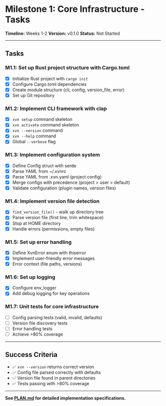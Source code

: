 # Milestone 1: Core Infrastructure - Tasks

**Timeline:** Weeks 1-2
**Version:** v0.1.0
**Status:** Not Started

---

## Tasks

### M1.1: Set up Rust project structure with Cargo.toml
- [x] Initialize Rust project with `cargo init`
- [x] Configure Cargo.toml dependencies
- [x] Create module structure (cli, config, version_file, error)
- [x] Set up Git repository

### M1.2: Implement CLI framework with clap
- [x] `xvn setup` command skeleton
- [x] `xvn activate` command skeleton
- [x] `xvn --version` command
- [x] `xvn --help` command
- [x] Global `--verbose` flag

### M1.3: Implement configuration system
- [x] Define Config struct with serde
- [x] Parse YAML from ~/.xvnrc
- [x] Parse YAML from .xvn.yaml (project config)
- [x] Merge configs with precedence (project > user > default)
- [x] Validate configuration (plugin names, version files)

### M1.4: Implement version file detection
- [x] `find_version_file()` - walk up directory tree
- [x] Parse version file (first line, trim whitespace)
- [x] Stop at HOME directory
- [x] Handle errors (permissions, empty files)

### M1.5: Set up error handling
- [x] Define XvnError enum with thiserror
- [x] Implement user-friendly error messages
- [x] Error context (file paths, versions)

### M1.6: Set up logging
- [x] Configure env_logger
- [x] Add debug logging for key operations

### M1.7: Unit tests for core infrastructure
- [ ] Config parsing tests (valid, invalid, defaults)
- [ ] Version file discovery tests
- [ ] Error handling tests
- [ ] Achieve >80% coverage

---

## Success Criteria

- ✅ `xvn --version` returns correct version
- ✅ Config file parsed correctly with defaults
- ✅ Version file found in parent directories
- ✅ Tests passing with >80% coverage

---

**See [PLAN.md](./PLAN.md) for detailed implementation specifications.**
